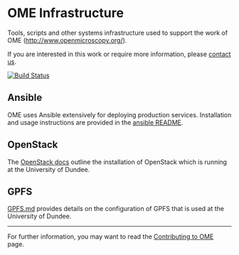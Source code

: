 # OME Infrastructure

Tools, scripts and other systems infrastructure used to support the work of OME (http://www.openmicroscopy.org/).

If you are interested in this work or require more information, please
[contact us](http://www.openmicroscopy.org/site/community).

[![Build Status](https://travis-ci.org/openmicroscopy/infrastructure.png)](http://travis-ci.org/openmicroscopy/infrastructure)

## Ansible

OME uses Ansible extensively for deploying production services. Installation and usage instructions are
provided in the [ansible README](ansible/README.md).

## OpenStack

The [OpenStack docs](docs/openstack/idr-openstack.md) outline the installation of OpenStack
which is running at the University of Dundee.

## GPFS

[GPFS.md](docs/storage/gpfs.md) provides details on the configuration of GPFS that is used
at the University of Dundee.

---------

For further information, you may want to read the
[Contributing to OME](https://www.openmicroscopy.org/site/support/contributing/) page.
